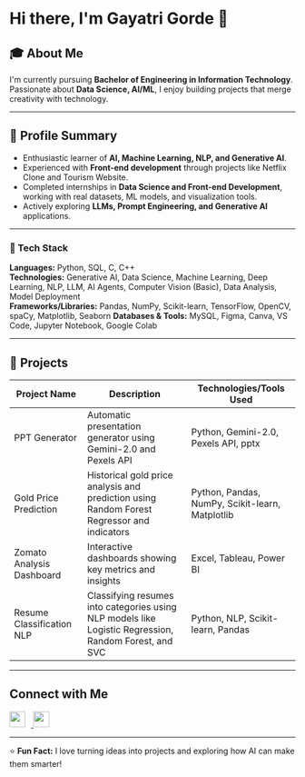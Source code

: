 # Hi there, I'm Gayatri Gorde 👋

## 🎓 About Me
I'm currently pursuing **Bachelor of Engineering in Information Technology**. Passionate about **Data Science, AI/ML**, I enjoy building projects that merge creativity with technology.  

---

## 💼 Profile Summary
- Enthusiastic learner of **AI, Machine Learning, NLP, and Generative AI**.  
- Experienced with **Front-end development** through projects like Netflix Clone and Tourism Website.  
- Completed internships in **Data Science and Front-end Development**, working with real datasets, ML models, and visualization tools.  
- Actively exploring **LLMs, Prompt Engineering, and Generative AI** applications.  

---
### 🔧 Tech Stack

**Languages:** Python, SQL, C, C++  
**Technologies:** Generative AI, Data Science, Machine Learning, Deep Learning, NLP, LLM, AI Agents, Computer Vision (Basic), Data Analysis, Model Deployment  
**Frameworks/Libraries:** Pandas, NumPy, Scikit-learn, TensorFlow, OpenCV, spaCy, Matplotlib, Seaborn
**Databases & Tools:** MySQL, Figma, Canva, VS Code, Jupyter Notebook, Google Colab

---
## 🚀 Projects

| Project Name               | Description                                                                                  | Technologies/Tools Used                         |
|----------------------------|----------------------------------------------------------------------------------------------|------------------------------------------------|
| PPT Generator              | Automatic presentation generator using Gemini-2.0 and Pexels API                              | Python, Gemini-2.0, Pexels API, pptx          |
| Gold Price Prediction      | Historical gold price analysis and prediction using Random Forest Regressor and indicators  | Python, Pandas, NumPy, Scikit-learn, Matplotlib |
| Zomato Analysis Dashboard  | Interactive dashboards showing key metrics and insights                                       | Excel, Tableau, Power BI                       |
| Resume Classification NLP  | Classifying resumes into categories using NLP models like Logistic Regression, Random Forest, and SVC | Python, NLP, Scikit-learn, Pandas             |

---

## Connect with Me

<p>
  <a href="https://www.linkedin.com/in/gayatri-gorde" target="_blank">
    <img src="https://cdn.jsdelivr.net/npm/simple-icons@v9/icons/linkedin.svg" width="28" height="28" style="margin-right:10px; fill:#0A66C2;"/>
  </a>
  <a href="mailto:gayatrigorde45@gmail.com">
    <img src="https://cdn.jsdelivr.net/npm/simple-icons@v9/icons/gmail.svg" width="28" height="28" style="fill:#D14836;"/>
  </a>
</p>

---

⭐ **Fun Fact:** I love turning ideas into projects and exploring how AI can make them smarter!  
